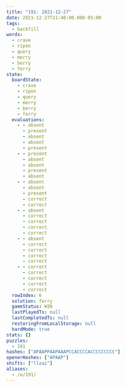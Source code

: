 ```yaml
---
title: "191: 2021-12-27"
date: 2021-12-27T11:48:00.000-05:00
tags:
  - backfill
words:
  - crave
  - ripen
  - query
  - merry
  - berry
  - ferry
state:
  boardState:
    - crave
    - ripen
    - query
    - merry
    - berry
    - ferry
  evaluations:
    - - absent
      - present
      - absent
      - absent
      - present
    - - present
      - absent
      - absent
      - present
      - absent
    - - absent
      - absent
      - present
      - correct
      - correct
    - - absent
      - correct
      - correct
      - correct
      - correct
    - - absent
      - correct
      - correct
      - correct
      - correct
    - - correct
      - correct
      - correct
      - correct
      - correct
  rowIndex: 6
  solution: ferry
  gameStatus: WIN
  lastPlayedTs: null
  lastCompletedTs: null
  restoringFromLocalStorage: null
  hardMode: true
stats: {}
puzzles:
  - 191
hashes: ["APAAPPAAPAAAPCCACCCCACCCCCCCCC"]
openerHashes: ["APAAP"]
shifts: ["llzai"]
aliases:
  - /w/191/
---
```

<!-- more -->
